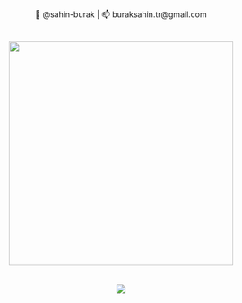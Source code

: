 <p align="center">
👋 @sahin-burak | 📫 buraksahin.tr@gmail.com
<br><br><br>
  <img src="https://www.dijitalplatform.org/images/intro-image.png" width="400">
<br><br><br>
  <img src="https://github-readme-stats.vercel.app/api/top-langs/?username=buraksahin&&theme=dark&layout=compact">
<br><br><br>
</p>

